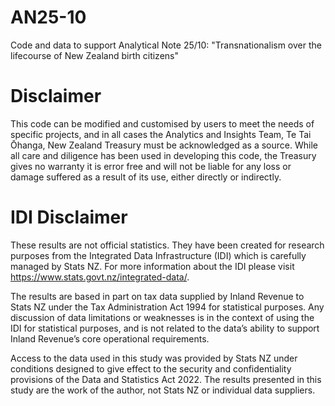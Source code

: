 # AN25-10
Code and data to support Analytical Note 25/10: "Transnationalism over the lifecourse of New Zealand birth citizens"

# Disclaimer
This code can be modified and customised by users to meet the needs of specific projects, and in all cases the Analytics and Insights Team, Te Tai Ōhanga, New Zealand Treasury must be acknowledged as a source. While all care and diligence has been used in developing this code, the Treasury gives no warranty it is error free and will not be liable for any loss or damage suffered as a result of its use, either directly or indirectly.

# IDI Disclaimer
These results are not official statistics. They have been created for research purposes from the Integrated Data Infrastructure (IDI) which is carefully managed by Stats NZ. For more information about the IDI please visit https://www.stats.govt.nz/integrated-data/.

The results are based in part on tax data supplied by Inland Revenue to Stats NZ under the Tax Administration Act 1994 for statistical purposes. Any discussion of data limitations or weaknesses is in the context of using the IDI for statistical purposes, and is not related to the data’s ability to support Inland Revenue’s core operational requirements.

Access to the data used in this study was provided by Stats NZ under conditions designed to give effect to the security and confidentiality provisions of the Data and Statistics Act 2022. The results presented in this study are the work of the author, not Stats NZ or individual data suppliers.
